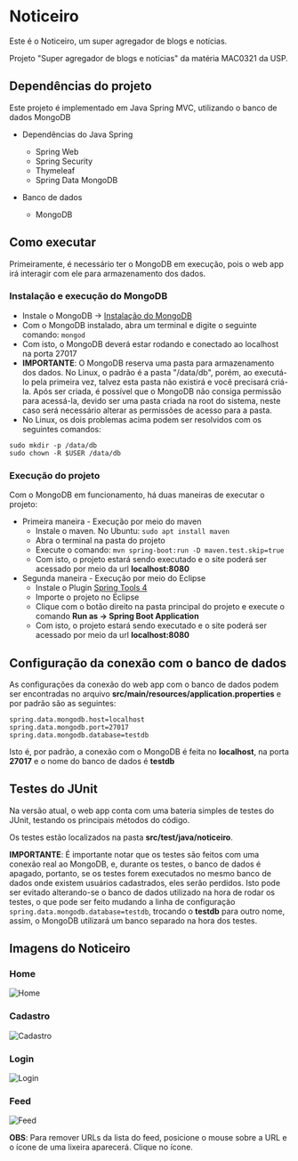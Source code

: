 # Noticeiro

Este é o Noticeiro, um super agregador de blogs e notícias.

Projeto "Super agregador de blogs e notícias" da matéria MAC0321 da USP.

## Dependências do projeto
Este projeto é implementado em Java Spring MVC, utilizando o banco de dados MongoDB

* Dependências do Java Spring
    * Spring Web
    * Spring Security
    * Thymeleaf
    * Spring Data MongoDB
    
* Banco de dados
    * MongoDB

## Como executar
Primeiramente, é necessário ter o MongoDB em execução, pois o web app irá interagir
com ele para armazenamento dos dados.

### Instalação e execução do MongoDB
* Instale o MongoDB -> [Instalação do MongoDB](https://docs.mongodb.com/manual/installation/)
* Com o MongoDB instalado, abra um terminal e digite o seguinte comando: ```mongod```
* Com isto, o MongoDB deverá estar rodando e conectado ao localhost na porta 27017
* __IMPORTANTE__: O MongoDB reserva uma pasta para armazenamento dos dados. No Linux, o padrão é a pasta "/data/db",
porém, ao executá-lo pela primeira vez, talvez esta pasta não existirá e você precisará criá-la. Após ser criada,
é possível que o MongoDB não consiga permissão para acessá-la, devido ser uma pasta criada na root do sistema, neste caso
será necessário alterar as permissões de acesso para a pasta.
* No Linux, os dois problemas acima podem ser resolvidos com os seguintes comandos:
```
sudo mkdir -p /data/db
sudo chown -R $USER /data/db
```

### Execução do projeto
Com o MongoDB em funcionamento, há duas maneiras de executar o projeto:
* Primeira maneira - Execução por meio do maven
    * Instale o maven. No Ubuntu: ```sudo apt install maven```
    * Abra o terminal na pasta do projeto
    * Execute o comando: ```mvn spring-boot:run -D maven.test.skip=true```
    * Com isto, o projeto estará sendo executado e o site poderá ser acessado por meio da url __localhost:8080__
* Segunda maneira - Execução por meio do Eclipse
    * Instale o Plugin [Spring Tools 4](https://marketplace.eclipse.org/content/spring-tools-4-aka-spring-tool-suite-4)
    * Importe o projeto no Eclipse
    * Clique com o botão direito na pasta principal do projeto e execute o comando __Run as -> Spring Boot Application__
    * Com isto, o projeto estará sendo executado e o site poderá ser acessado por meio da url __localhost:8080__

## Configuração da conexão com o banco de dados
As configurações da conexão do web app com o banco de dados podem ser encontradas no arquivo
__src/main/resources/application.properties__ e por padrão são as seguintes:
```
spring.data.mongodb.host=localhost
spring.data.mongodb.port=27017
spring.data.mongodb.database=testdb
```
Isto é, por padrão, a conexão com o MongoDB é feita no __localhost__, na porta __27017__ e o nome do banco de dados é __testdb__

## Testes do JUnit
Na versão atual, o web app conta com uma bateria simples de testes do JUnit, testando os principais métodos do código.


Os testes estão localizados na pasta __src/test/java/noticeiro__.

__IMPORTANTE__:
É importante notar que os testes são feitos com uma conexão real ao MongoDB, e, durante os testes, o banco de dados é apagado, portanto,
se os testes forem executados no mesmo banco de dados onde existem usuários cadastrados, eles serão perdidos. Isto pode ser evitado alterando-se
o banco de dados utilizado na hora de rodar os testes, o que pode ser feito mudando a linha de configuração ```spring.data.mongodb.database=testdb```, trocando o __testdb__ para outro nome, assim, o MongoDB utilizará um banco separado na hora dos testes.

## Imagens do Noticeiro
### Home
![Home](https://i.ibb.co/f2t3PXG/Screenshot-from-2020-05-21-16-21-42.png)
### Cadastro
![Cadastro](https://i.ibb.co/XkMrszz/Screenshot-from-2020-05-21-16-22-21.png)
### Login
![Login](https://i.ibb.co/jkR5whj/Screenshot-from-2020-05-21-16-22-32.png)
### Feed
![Feed](https://i.ibb.co/FKhN655/Screenshot-from-2020-05-21-16-23-47.png)

__OBS__: Para remover URLs da lista do feed, posicione o mouse sobre a URL e o ícone de uma lixeira aparecerá. Clique no ícone.
